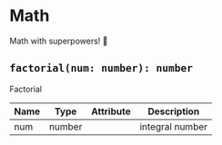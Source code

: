# Math

Math with superpowers! 💪

## `factorial(num: number): number`

Factorial

| Name | Type   | Attribute | Description     |
| ---- | ------ | --------- | --------------- |
| num  | number |           | integral number |

